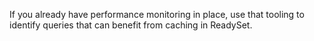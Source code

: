 If you already have performance monitoring in place, use that tooling to identify queries that can benefit from caching in ReadySet.